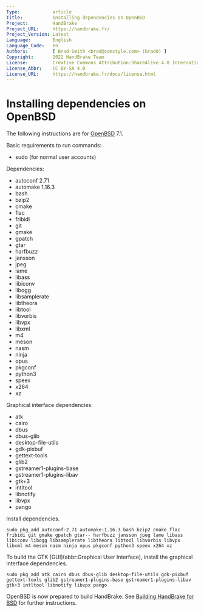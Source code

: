 ```yaml
---
Type:            article
Title:           Installing dependencies on OpenBSD
Project:         HandBrake
Project_URL:     https://handbrake.fr/
Project_Version: Latest
Language:        English
Language_Code:   en
Authors:         [ Brad Smith <brad@comstyle.com> (brad0) ]
Copyright:       2022 HandBrake Team
License:         Creative Commons Attribution-ShareAlike 4.0 International
License_Abbr:    CC BY-SA 4.0
License_URL:     https://handbrake.fr/docs/license.html
---
```


Installing dependencies on OpenBSD
=================================

The following instructions are for [OpenBSD](https://www.openbsd.org/) 7.1.

Basic requirements to run commands:

- sudo (for normal user accounts)

Dependencies:

- autoconf 2.71
- automake 1.16.3
- bash
- bzip2
- cmake
- flac
- fribidi
- git
- gmake
- gpatch
- gtar
- harfbuzz
- jansson
- jpeg
- lame
- libass
- libiconv
- libogg
- libsamplerate
- libtheora
- libtool
- libvorbis
- libvpx
- libxml
- m4
- meson
- nasm
- ninja
- opus
- pkgconf
- python3
- speex
- x264
- xz

Graphical interface dependencies:

- atk
- cairo
- dbus
- dbus-glib
- desktop-file-utils
- gdk-pixbuf
- gettext-tools
- glib2
- gstreamer1-plugins-base
- gstreamer1-plugins-libav
- gtk+3
- intltool
- libnotify
- libvpx
- pango

Install dependencies.

    sudo pkg_add autoconf-2.71 automake-1.16.3 bash bzip2 cmake flac fribidi git gmake gpatch gtar-- harfbuzz jansson jpeg lame libass libiconv libogg libsamplerate libtheora libtool libvorbis libvpx libxml m4 meson nasm ninja opus pkgconf python3 speex x264 xz

To build the GTK [GUI](abbr:Graphical User Interface), install the graphical interface dependencies.

    sudo pkg_add atk cairo dbus dbus-glib desktop-file-utils gdk-pixbuf gettext-tools glib2 gstreamer1-plugins-base gstreamer1-plugins-libav gtk+3 intltool libnotify libvpx pango

OpenBSD is now prepared to build HandBrake. See [Building HandBrake for BSD](build-bsd.html) for further instructions.

